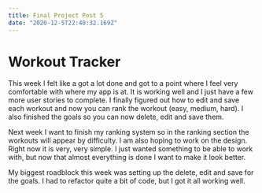 ```yaml
---
title: Final Project Post 5
date: "2020-12-5T22:40:32.169Z"
---
```


<h1>Workout Tracker</h1>

This week I felt like a got a lot done and got to a point where I feel very comfortable with where my app is at. It is working well and I just have a few more user stories to complete. I finally figured out how to edit and save each workout and now you can rank the workout (easy, medium, hard). I also finished the goals so you can now delete, edit and save them.

Next week I want to finish my ranking system so in the ranking section the workouts will appear by difficulty. I am also hoping to work on the design. Right now it is very, very simple. I just wanted something to be able to work with, but now that almost everything is done I want to make it look better.

My biggest roadblock this week was setting up the delete, edit and save for the goals. I had to refactor quite a bit of code, but I got it all working well.


